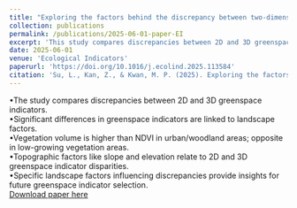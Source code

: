 ```yaml
---
title: "Exploring the factors behind the discrepancy between two-dimensional and three-dimensional indicators of greenspace exposure"
collection: publications
permalink: /publications/2025-06-01-paper-EI
excerpt: 'This study compares discrepancies between 2D and 3D greenspace indicators.'
date: 2025-06-01
venue: 'Ecological Indicators'
paperurl: 'https://doi.org/10.1016/j.ecolind.2025.113584'
citation: 'Su, L., Kan, Z., & Kwan, M. P. (2025). Exploring the factors behind the discrepancy between two-dimensional and three-dimensional indicators of greenspace exposure. Ecological Indicators, 175, 113584.'
---
```

•The study compares discrepancies between 2D and 3D greenspace indicators.<br>
•Significant differences in greenspace indicators are linked to landscape factors.<br>
•Vegetation volume is higher than NDVI in urban/woodland areas; opposite in low-growing vegetation areas.<br>
•Topographic factors like slope and elevation relate to 2D and 3D greenspace indicator disparities.  
•Specific landscape factors influencing discrepancies provide insights for future greenspace indicator selection.<br>
[Download paper here](https://www.sciencedirect.com/science/article/pii/S1470160X2500514X)

